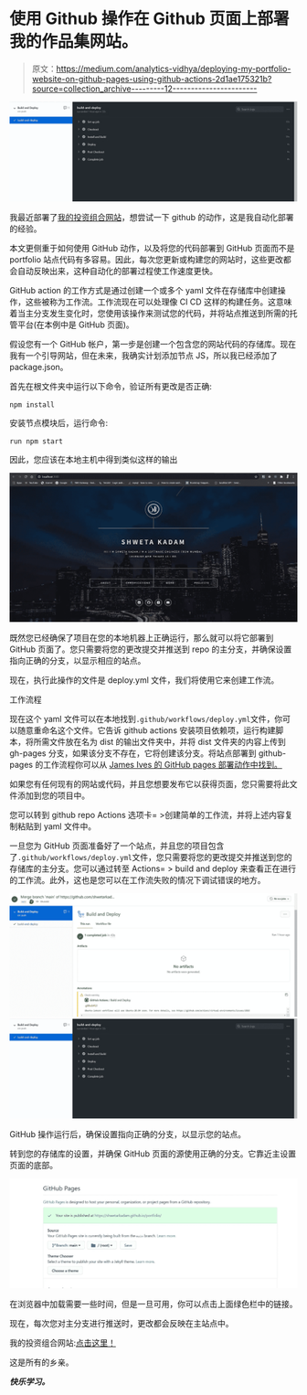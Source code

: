 # 使用 Github 操作在 Github 页面上部署我的作品集网站。

> 原文：<https://medium.com/analytics-vidhya/deploying-my-portfolio-website-on-github-pages-using-github-actions-2d1ae175321b?source=collection_archive---------12----------------------->

![](img/fb71f7fa9611938c803acf5ba61d6075.png)

我最近部署了[我的投资组合网站](https://shwetarkadam.github.io/portfolio/)，想尝试一下 github 的动作，这是我自动化部署的经验。

本文更侧重于如何使用 GitHub 动作，以及将您的代码部署到 GitHub 页面而不是 portfolio 站点代码有多容易。因此，每次您更新或构建您的网站时，这些更改都会自动反映出来，这种自动化的部署过程使工作速度更快。

GitHub action 的工作方式是通过创建一个或多个 yaml 文件在存储库中创建操作，这些被称为工作流。工作流现在可以处理像 CI CD 这样的构建任务。这意味着当主分支发生变化时，您使用该操作来测试您的代码，并将站点推送到所需的托管平台(在本例中是 GitHub 页面)。

假设您有一个 GitHub 帐户，第一步是创建一个包含您的网站代码的存储库。现在我有一个引导网站，但在未来，我确实计划添加节点 JS，所以我已经添加了 package.json。

首先在根文件夹中运行以下命令，验证所有更改是否正确:

```
npm install 
```

安装节点模块后，运行命令:

```
run npm start
```

因此，您应该在本地主机中得到类似这样的输出

![](img/e346b20ad31a21fe46095b06c92cdfd2.png)

既然您已经确保了项目在您的本地机器上正确运行，那么就可以将它部署到 GitHub 页面了。您只需要将您的更改提交并推送到 repo 的主分支，并确保设置指向正确的分支，以显示相应的站点。

现在，执行此操作的文件是 deploy.yml 文件，我们将使用它来创建工作流。

工作流程

现在这个 yaml 文件可以在本地找到`.github/workflows/deploy.yml`文件，你可以随意重命名这个文件。它告诉 github actions 安装项目依赖项，运行构建脚本，将所需文件放在名为 dist 的输出文件夹中，并将 dist 文件夹的内容上传到 gh-pages 分支，如果该分支不存在，它将创建该分支。将站点部署到 github-pages 的工作流程你可以从 [James Ives 的 GitHub pages 部署动作中找到。](https://github.com/JamesIves/github-pages-deploy-action)

如果您有任何现有的网站或代码，并且您想要发布它以获得页面，您只需要将此文件添加到您的项目中。

您可以转到 github repo Actions 选项卡= >创建简单的工作流，并将上述内容复制粘贴到 yaml 文件中。

一旦您为 GitHub 页面准备好了一个站点，并且您的项目包含了`.github/workflows/deploy.yml`文件，您只需要将您的更改提交并推送到您的存储库的主分支。您可以通过转至 Actions= > build and deploy 来查看正在进行的工作流。此外，这也是您可以在工作流失败的情况下调试错误的地方。

![](img/bfeffc28799ea0cc49a024a40de3ec98.png)![](img/fb71f7fa9611938c803acf5ba61d6075.png)

GitHub 操作运行后，确保设置指向正确的分支，以显示您的站点。

转到您的存储库的设置，并确保 GitHub 页面的源使用正确的分支。它靠近主设置页面的底部。

![](img/4cb9230f1131422517c7e084b1ed5316.png)

在浏览器中加载需要一些时间，但是一旦可用，你可以点击上面绿色栏中的链接。

现在，每次您对主分支进行推送时，更改都会反映在主站点中。

我的投资组合网站:[点击这里！](https://shwetarkadam.github.io/portfolio/)

这是所有的乡亲。

***快乐学习。***